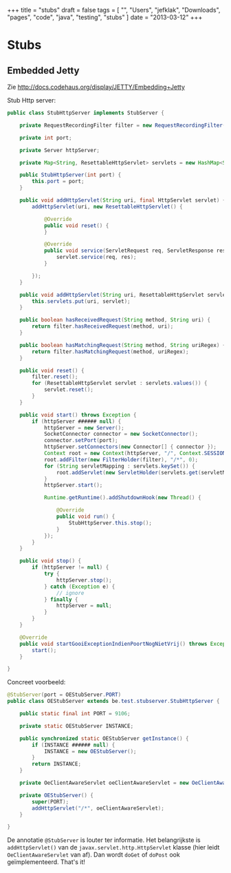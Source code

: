 +++
title = "stubs"
draft = false
tags = [
    "",
    "Users",
    "jefklak",
    "Downloads",
    "pages",
    "code",
    "java",
    "testing",
    "stubs"
]
date = "2013-03-12"
+++
# Stubs 

## Embedded Jetty 

Zie http://docs.codehaus.org/display/JETTY/Embedding+Jetty

Stub Http server:

```java
public class StubHttpServer implements StubServer {

	private RequestRecordingFilter filter = new RequestRecordingFilter();

	private int port;

	private Server httpServer;

	private Map<String, ResettableHttpServlet> servlets = new HashMap<String, ResettableHttpServlet>();

	public StubHttpServer(int port) {
		this.port = port;
	}

	public void addHttpServlet(String uri, final HttpServlet servlet) {
		addHttpServlet(uri, new ResettableHttpServlet() {

			@Override
			public void reset() {
			}

			@Override
			public void service(ServletRequest req, ServletResponse res) throws ServletException, IOException {
				servlet.service(req, res);
			}

		});
	}

	public void addHttpServlet(String uri, ResettableHttpServlet servlet) {
		this.servlets.put(uri, servlet);
	}

	public boolean hasReceivedRequest(String method, String uri) {
		return filter.hasReceivedRequest(method, uri);
	}

	public boolean hasMatchingRequest(String method, String uriRegex) {
		return filter.hasMatchingRequest(method, uriRegex);
	}

	public void reset() {
		filter.reset();
		for (ResettableHttpServlet servlet : servlets.values()) {
			servlet.reset();
		}
	}

	public void start() throws Exception {
		if (httpServer ###### null) {
			httpServer = new Server();
			SocketConnector connector = new SocketConnector();
			connector.setPort(port);
			httpServer.setConnectors(new Connector[] { connector });
			Context root = new Context(httpServer, "/", Context.SESSIONS);
			root.addFilter(new FilterHolder(filter), "/*", 0);
			for (String servletMapping : servlets.keySet()) {
				root.addServlet(new ServletHolder(servlets.get(servletMapping)), servletMapping);
			}
			httpServer.start();

			Runtime.getRuntime().addShutdownHook(new Thread() {

				@Override
				public void run() {
					StubHttpServer.this.stop();
				}
			});
		}
	}

	public void stop() {
		if (httpServer != null) {
			try {
				httpServer.stop();
			} catch (Exception e) {
				// ignore
			} finally {
				httpServer = null;
			}
		}
	}

	@Override
	public void startGooiExceptionIndienPoortNogNietVrij() throws Exception {
		start();
	}

}
```

Concreet voorbeeld:

```java
@StubServer(port = OEStubServer.PORT)
public class OEStubServer extends be.test.stubserver.StubHttpServer {

	public static final int PORT = 9106;

	private static OEStubServer INSTANCE;

	public synchronized static OEStubServer getInstance() {
		if (INSTANCE ###### null) {
			INSTANCE = new OEStubServer();
		}
		return INSTANCE;
	}

	private OeClientAwareServlet oeClientAwareServlet = new OeClientAwareServlet();

	private OEStubServer() {
		super(PORT);
		addHttpServlet("/*", oeClientAwareServlet);
	}

}
```

De annotatie `@StubServer` is louter ter informatie. Het belangrijkste is `addHttpServlet()` van de `javax.servlet.http.HttpServlet` klasse (hier leidt `OeClientAwareServlet` van af). Dan wordt `doGet` of `doPost` ook geïmplementeerd. That's it! 